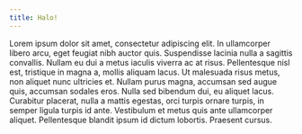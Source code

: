 ```yaml
---
title: Halo!
---
```

Lorem ipsum dolor sit amet, consectetur adipiscing elit. In ullamcorper libero arcu, eget feugiat nibh auctor quis. Suspendisse lacinia nulla a sagittis convallis. Nullam eu dui a metus iaculis viverra ac at risus. Pellentesque nisl est, tristique in magna a, mollis aliquam lacus. Ut malesuada risus metus, non aliquet nunc ultricies et. Nullam purus magna, accumsan sed augue quis, accumsan sodales eros. Nulla sed bibendum dui, eu aliquet lacus. Curabitur placerat, nulla a mattis egestas, orci turpis ornare turpis, in semper ligula turpis id ante. Vestibulum et metus quis ante ullamcorper aliquet. Pellentesque blandit ipsum id dictum lobortis. Praesent cursus.
